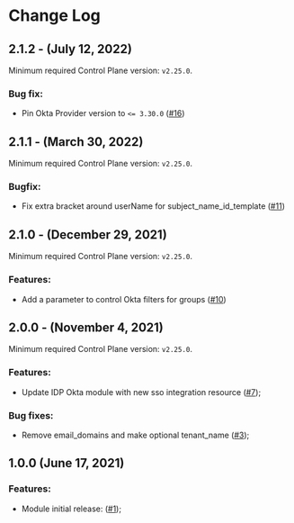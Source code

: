 # Change Log

## 2.1.2 - (July 12, 2022)

Minimum required Control Plane version: `v2.25.0`.

### Bug fix:

* Pin Okta Provider version to `<= 3.30.0` ([#16](https://github.com/cyralinc/terraform-okta-idp/pull/16))

## 2.1.1 - (March 30, 2022)

Minimum required Control Plane version: `v2.25.0`.

### Bugfix:

* Fix extra bracket around userName for subject_name_id_template ([#11](https://github.com/cyralinc/terraform-cyral-idp-okta/pull/11))

## 2.1.0 - (December 29, 2021)

Minimum required Control Plane version: `v2.25.0`.

### Features:

* Add a parameter to control Okta filters for groups ([#10](https://github.com/cyralinc/terraform-cyral-idp-okta/pull/10))

## 2.0.0 - (November 4, 2021)

Minimum required Control Plane version: `v2.25.0`.

### Features:
* Update IDP Okta module with new sso integration resource ([#7](https://github.com/cyralinc/terraform-cyral-idp-okta/pull/7));

### Bug fixes:

* Remove email_domains and make optional tenant_name ([#3](https://github.com/cyralinc/terraform-cyral-idp-okta/pull/3));

## 1.0.0 (June 17, 2021)

### Features:
* Module initial release: ([#1](https://github.com/cyralinc/terraform-cyral-idp-okta/pull/1));
